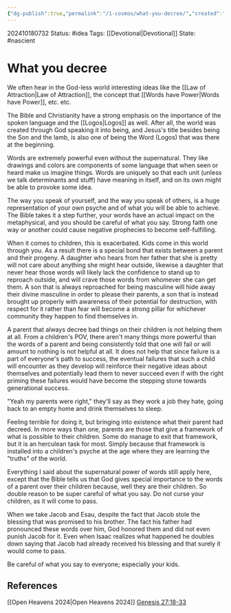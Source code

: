 ```yaml
---
{"dg-publish":true,"permalink":"/1-cosmos/what-you-decree/","created":"2024-10-18T07:32:16.022-04:00","updated":"2024-11-02T09:22:36.740-04:00"}
---
```


202410180732
Status: #idea
Tags: [[Devotional\|Devotional]]
State: #nascient
# What you decree

We often hear in the God-less world interesting ideas like the [[Law of Attraction\|Law of Attraction]], the concept that [[Words have Power\|Words have Power]], etc. etc.

The Bible and Christianity have a strong emphasis on the importance of the spoken language and the [[Logos\|Logos]] as well. After all, the world was created through God speaking it into being, and Jesus's title besides being the Son and the lamb, is also one of being the Word (Logos) that was there at the beginning.

Words are extremely powerful even without the supernatural. They like drawings and colors are components of some language that when seen or heard make us imagine things. Words are uniquely so that each unit (unless we talk determinants and stuff) have meaning in itself, and on its own might be able to provoke some idea. 

The way you speak of yourself, and the way you speak of others, is a huge representation of your own psyche and of what you will be able to achieve. The Bible takes it a step further, your words have an actual impact on the metaphysical, and you should be careful of what you say. Strong faith one way or another could cause negative prophecies to become self-fulfilling.

When it comes to children, this is exacerbated. Kids come in this world through you. As a result there is a special bond that exists between a parent and their progeny. A daughter who hears from her father that she is pretty will not care about anything she might hear outside, likewise a daughter that never hear those words will likely lack the confidence to stand up to reproach outside, and will crave those words from whomever she can get them. A son that is always reproached for being masculine will hide away their divine masculine in order to please their parents, a son that is instead brought up properly with awareness of their potential for destruction, with respect for it rather than fear will become a strong pillar for whichever community they happen to find themselves in.

A parent that always decree bad things on their children is not helping them at all. From a children's POV, there aren't many things more powerful than the words of a parent and being consistently told that one will fail or will amount to nothing is not helpful at all. It does not help that since failure is a part of everyone's path to success, the eventual failures that such a child will encounter as they develop will reinforce their negative ideas about themselves and potentially lead them to never succeed even if with the right priming these failures would have become the stepping stone towards generational success. 

"Yeah my parents were right," they'll say as they work a job they hate, going back to an empty home and drink themselves to sleep. 

Feeling terrible for doing it, but bringing into existence what their parent had decreed. In more ways than one, parents are those that give a framework of what is possible to their children. Some do manage to exit that framework, but it is an herculean task for most. Simply because that framework is installed into a children's psyche at the age where they are learning the "truths" of the world.

Everything I said about the supernatural power of words still apply here, except that the Bible tells us that God gives special importance to the words of a parent over their children because, well they are their children. So double reason to be super careful of what you say. Do not curse your children, as it will come to pass.

When we take Jacob and Esau, despite the fact that Jacob stole the blessing that was promised to his brother. The fact his father had pronounced these words over him, God honored them and did not even punish Jacob for it. Even when Isaac realizes what happened he doubles down saying that Jacob had already received his blessing and that surely it would come to pass.

Be careful of what you say to everyone; especially your kids.

## References
[[Open Heavens 2024\|Open Heavens 2024]]
[Genesis 27:18-33](https://www.biblegateway.com/passage/?search=Genesis%2027%3A18-33&version=NIV)
